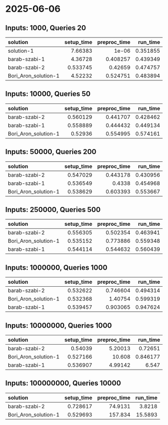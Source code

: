 # 2025-06-06

## Inputs: 1000, Queries 20

| solution             |   setup_time |   preproc_time |   run_time |
|:---------------------|-------------:|---------------:|-----------:|
| solution-1           |     7.66383  |       1e-06    |   0.351855 |
| barab-szabi-1        |     4.36728  |       0.408257 |   0.439349 |
| barab-szabi-2        |     0.533745 |       0.42659  |   0.474757 |
| Bori_Aron_solution-1 |     4.52232  |       0.524751 |   0.483894 |

## Inputs: 10000, Queries 50

| solution             |   setup_time |   preproc_time |   run_time |
|:---------------------|-------------:|---------------:|-----------:|
| barab-szabi-2        |     0.560129 |       0.441707 |   0.428462 |
| barab-szabi-1        |     0.558889 |       0.444432 |   0.449134 |
| Bori_Aron_solution-1 |     0.52936  |       0.554995 |   0.574161 |

## Inputs: 50000, Queries 200

| solution             |   setup_time |   preproc_time |   run_time |
|:---------------------|-------------:|---------------:|-----------:|
| barab-szabi-2        |     0.547029 |       0.443178 |   0.430956 |
| barab-szabi-1        |     0.536549 |       0.4338   |   0.454968 |
| Bori_Aron_solution-1 |     0.538629 |       0.603393 |   0.553667 |

## Inputs: 250000, Queries 500

| solution             |   setup_time |   preproc_time |   run_time |
|:---------------------|-------------:|---------------:|-----------:|
| barab-szabi-2        |     0.556305 |       0.502354 |   0.463941 |
| Bori_Aron_solution-1 |     0.535152 |       0.773886 |   0.559348 |
| barab-szabi-1        |     0.544114 |       0.544632 |   0.560439 |

## Inputs: 1000000, Queries 1000

| solution             |   setup_time |   preproc_time |   run_time |
|:---------------------|-------------:|---------------:|-----------:|
| barab-szabi-2        |     0.532622 |       0.746604 |   0.494314 |
| Bori_Aron_solution-1 |     0.532368 |       1.40754  |   0.599319 |
| barab-szabi-1        |     0.539457 |       0.903065 |   0.947624 |

## Inputs: 10000000, Queries 1000

| solution             |   setup_time |   preproc_time |   run_time |
|:---------------------|-------------:|---------------:|-----------:|
| barab-szabi-2        |     0.54039  |        5.20013 |   0.72651  |
| Bori_Aron_solution-1 |     0.527166 |       10.608   |   0.846177 |
| barab-szabi-1        |     0.536907 |        4.99142 |   6.547    |

## Inputs: 100000000, Queries 10000

| solution             |   setup_time |   preproc_time |   run_time |
|:---------------------|-------------:|---------------:|-----------:|
| barab-szabi-2        |     0.728617 |        74.9131 |     3.8218 |
| Bori_Aron_solution-1 |     0.529693 |       157.834  |    15.5893 |